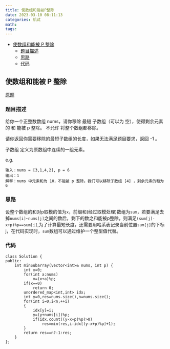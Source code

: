 ```yaml
---
title: 使数组和能被P整除
date: 2023-03-10 08:11:13
categories: 机试
math:
tags:
---
```

<!-- TOC -->

- [使数组和能被 P 整除](#使数组和能被-p-整除)
    - [题目描述](#题目描述)
    - [思路](#思路)
    - [代码](#代码)

<!-- /TOC -->
## 使数组和能被 P 整除
[原题](https://leetcode.cn/problems/make-sum-divisible-by-p/description/)
### 题目描述
给你一个正整数数组 nums，请你移除 最短 子数组（可以为 空），使得剩余元素的 和 能被 p 整除。 不允许 将整个数组都移除。

请你返回你需要移除的最短子数组的长度，如果无法满足题目要求，返回 -1 。

子数组 定义为原数组中连续的一组元素。

e.g.
```
输入：nums = [3,1,4,2], p = 6
输出：1
解释：nums 中元素和为 10，不能被 p 整除。我们可以移除子数组 [4] ，剩余元素的和为 6 
```
### 思路
设整个数组的和对p取模的值为`x`，前缀和(经过取模处理)数组为`sum`，若要满足去掉`nums[i]~nums[j]`之间的数后，剩下的数之和能被p整除，则满足`(sum[j]-x+p)%p==sum[i]`,为了计算最短长度，还需要用哈系表记录当前位置`sum[j]`的下标j，在代码实现时，`sum`数组可以通过维护一个整型值代替。

### 代码
```
class Solution {
public:
    int minSubarray(vector<int>& nums, int p) {
        int x=0;
        for(int a:nums)
            x=(x+a)%p;
        if(x==0)
            return 0;
        unordered_map<int,int> idx;
        int y=0,res=nums.size(),n=nums.size();
        for(int i=0;i<n;++i)
        {
            idx[y]=i;
            y=(y+nums[i])%p;
            if(idx.count((y-x+p)%p)>0)
                res=min(res,i-idx[(y-x+p)%p]+1);
        }
        return res==n?-1:res;
    }
};
```